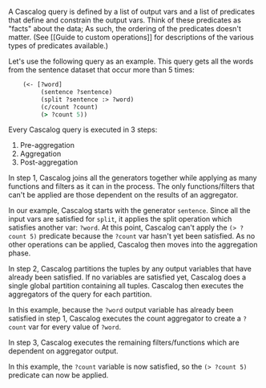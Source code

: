 A Cascalog query is defined by a list of output vars and a list of predicates that define and constrain the output vars. Think of these predicates as "facts" about the data; As such, the ordering of the predicates doesn't matter. (See [[Guide to custom operations]] for descriptions of the various types of predicates available.)

Let's use the following query as an example. This query gets all the words from the sentence dataset that occur more than 5 times:

```clojure
    (<- [?word]
         (sentence ?sentence)
         (split ?sentence :> ?word)
         (c/count ?count)
         (> ?count 5))
```

Every Cascalog query is executed in 3 steps: 

1. Pre-aggregation 
2. Aggregation 
3. Post-aggregation 

In step 1, Cascalog joins all the generators together while applying as many functions and filters as it can in the process. The only functions/filters that can't be applied are those dependent on the results of an aggregator.

In our example, Cascalog starts with the generator `sentence`. Since all the input vars are satisfied for `split`, it applies the split operation which satisfies another var: `?word`. At this point, Cascalog can't apply the `(> ?count 5)` predicate because the `?count` var hasn't yet been satisfied. As no other operations can be applied, Cascalog then moves into the aggregation phase.

In step 2, Cascalog partitions the tuples by any output variables that have already been satisfied. If no variables are satisfied yet, Cascalog does a single global partition containing all tuples. Cascalog then executes the aggregators of the query for each partition.

In this example, because the `?word` output variable has already been satisfied in step 1, Cascalog executes the count aggregator to create a `?count` var for every value of `?word`.
 
In step 3, Cascalog executes the remaining filters/functions which are dependent on aggregator output. 

In this example, the `?count` variable is now satisfied, so the `(> ?count 5)` predicate can now be applied.
